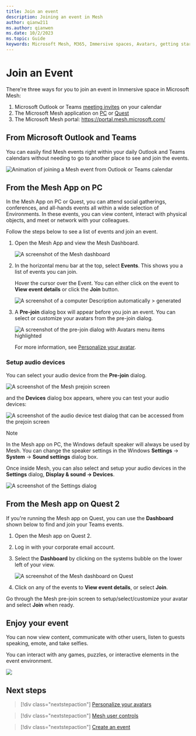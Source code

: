 ```yaml
---
title: Join an event
description: Joining an event in Mesh
author: qianw211    
ms.author: qianwen
ms.date: 10/2/2023
ms.topic: Guide
keywords: Microsoft Mesh, M365, Immersive spaces, Avatars, getting started, documentation, features
---
```


# Join an Event

There're three ways for you to join an event in Immersive space in Microsoft Mesh:

1. Microsoft Outlook or Teams [meeting invites](#from-microsoft-outlook-and-teams) on your calendar
1. The Microsoft Mesh application on [PC](#from-the-mesh-app-on-pc) or [Quest](#from-the-mesh-app-on-quest-2)
1. The Microsoft Mesh portal: https://portal.mesh.microsoft.com/ 


## From Microsoft Outlook and Teams

You can easily find Mesh events right within your daily Outlook and Teams calendars without needing to go to another place to see and join the events.

![Animation of joining a Mesh event from Outlook or Teams calendar](media/mesh-entry-points.gif)

## From the Mesh App on PC

In the Mesh App on PC or Quest, you can attend social gatherings, conferences, and all-hands events all within a wide selection of Environments. In these events, you can view content, interact with physical objects, and meet or network with your colleagues.

Follow the steps below to see a list of events and join an event.

1. Open the Mesh App and view the Mesh Dashboard.

    ![A screenshot of the Mesh dashboard](media/mesh-dashboard.png)

2. In the horizontal menu bar at the top, select **Events**. This shows
    you a list of events you can join.

    Hover the cursor over the Event. You can either click on the event to **View event details** or click the **Join** button.

    ![A screenshot of a computer Description automatically > generated](media/dashboard-view-event.png)

3. A **Pre-join** dialog box will appear before you join an event. You can select or customize your avatars from the pre-join dialog.

    ![A screenshot of the pre-join dialog with Avatars menu items highlighted](media/prejoin-dialog-avatars.png)

    For more information, see [Personalize your avatar](avatars.md).

### Setup audio devices

You can select your audio device from the **Pre-join** dialog.

![A screenshot of the Mesh prejoin screen](media/prejoin-dialog-audio.png)

and the **Devices** dialog box appears, where you can test your audio devices:

![A screenshot of the audio device test dialog that can be accessed from the prejoin screen](media/audio-device-test-ui.png)

>[!Note] 
>In the Mesh app on PC, the Windows default speaker will always be used by Mesh. You can change the speaker settings in the Windows **Settings** -\> **System** -\> **Sound settings** dialog box.

Once inside Mesh, you can also select and setup your audio devices in the **Settings** dialog, **Display & sound -> Devices**.

![A screenshot of the Settings dialog](media/settings-audio-devices.png)


## From the Mesh app on Quest 2

If you're running the Mesh app on Quest, you can use the **Dashboard**
shown below to find and join your Teams events.

1. Open the Mesh app on Quest 2.

2. Log in with your corporate email account.

3. Select the **Dashboard** by clicking on the systems bubble on the lower left of your view.

    ![A screenshot of the Mesh dashboard on Quest](media/Mesh-dashboard.png)

4. Click on any of the events to **View event details**, or select **Join**.

Go through the Mesh pre-join screen to setup/select/customize your avatar and select **Join** when ready.

## Enjoy your event

You can now view content, communicate with other users, listen to guests speaking, emote, and take selfies.

You can interact with any games, puzzles, or interactive elements in the event environment.

![](media/image135.png)

## Next steps

   > [!div class="nextstepaction"]
   > [Personalize your avatars](avatars.md)

   > [!div class="nextstepaction"]
   > [Mesh user controls](mesh-user-controls.md#mesh-controls-overview)

   > [!div class="nextstepaction"]
   > [Create an event](events-guide/create-event.md)